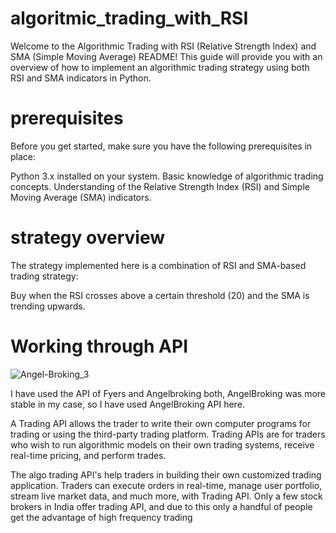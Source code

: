 # algoritmic_trading_with_RSI
Welcome to the Algorithmic Trading with RSI (Relative Strength Index) and SMA (Simple Moving Average) README! This guide will provide you with an overview of how to implement an algorithmic trading strategy using both RSI and SMA indicators in Python.

# prerequisites
Before you get started, make sure you have the following prerequisites in place:

Python 3.x installed on your system.
Basic knowledge of algorithmic trading concepts.
Understanding of the Relative Strength Index (RSI) and Simple Moving Average (SMA) indicators.

# strategy overview
The strategy implemented here is a combination of RSI and SMA-based trading strategy:

Buy when the RSI crosses above a certain threshold (20) and the SMA is trending upwards.

# Working through API

![Angel-Broking_3](https://user-images.githubusercontent.com/58190465/123314146-d94c9080-d547-11eb-9a63-dea2a0195cd2.jpg)


I have used the API of Fyers and Angelbroking both, AngelBroking was more stable in my case, so I have used AngelBroking API here. 

A Trading API allows the trader to write their own computer programs for trading or using the third-party trading platform. Trading APIs are for traders who wish to run algorithmic models on their own trading systems, receive real-time pricing, and perform trades.

The algo trading API's help traders in building their own customized trading application. Traders can execute orders in real-time, manage user portfolio, stream live market data, and much more, with Trading API.
Only a few stock brokers in India offer trading API, and due to this only a handful of people get the advantage of high frequency trading
